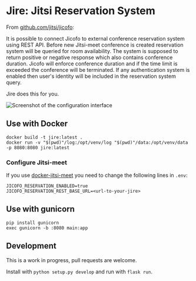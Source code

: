 # Jire: Jitsi Reservation System

From [github.com/jitsi/jicofo](https://github.com/jitsi/jicofo/blob/master/doc/reservation.md):

It is possible to connect Jicofo to external conference reservation system using REST API. Before new Jitsi-meet conference is created reservation system will be queried for room availability. The system is supposed to return positive or negative response which also contains conference duration. Jicofo will enforce conference duration and if the time limit is exceeded the conference will be terminated. If any authentication system is enabled then user's identity will be included in the reservation system query.

Jire does this for you.

![Screenshot of the configuration interface](screenshot.png)


## Use with Docker

```
docker build -t jire:latest .
docker run -v "$(pwd)"/log:/opt/venv/log "$(pwd)"/data:/opt/venv/data -p 8080:8080 jire:latest
```

### Configure Jitsi-meet

If you use [docker-jitsi-meet](https://github.com/jitsi/docker-jitsi-meet) you need to change the following lines in `.env`:

```
JICOFO_RESERVATION_ENABLED=true
JICOFO_RESERVATION_REST_BASE_URL=<url-to-your-jire>
```

## Use with gunicorn

```
pip install gunicorn
exec gunicorn -b :8080 main:app
```

## Development

This is a work in progress, pull requests are welcome.

Install with `python setup.py develop` and run with `flask run`.
